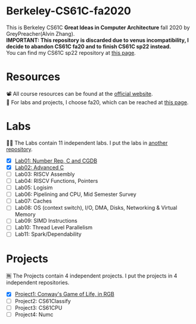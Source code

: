 # Berkeley-CS61C-fa2020
This is Berkeley CS61C **Great Ideas in Computer Architecture** fall 2020 by GreyPreacher(Alvin Zhang).  
**IMPORTANT: This repository is  discarded due to venus incompatibility, I decide to abandon CS61C fa20 and to finish CS61C sp22 instead.**  
You can find my CS61C sp22 repository at [this page](https://github.com/GreyPreacher/Berkeley-CS61C).

# Resources
📽 All course resources can be found at the [official website](https://inst.eecs.berkeley.edu/~cs61c/su20/).  
📖 For labs and projects, I choose fa20, which can be reached at [this page](https://inst.eecs.berkeley.edu/~cs61c/fa20/).

# Labs
🐱‍👓 The Labs contain 11 independent labs. I put the labs in [another repository](https://github.com/GreyPreacher/Berkeley-CS61C-Lab).
- [x] [Lab01: Number Rep, C and CGDB](https://github.com/GreyPreacher/Berkeley-CS61C-Lab/tree/main/lab01)
- [x] [Lab02: Advanced C](https://github.com/GreyPreacher/Berkeley-CS61C-Lab/tree/main/lab02)
- [ ] Lab03: RISCV Assembly
- [ ] Lab04: RISCV Functions, Pointers
- [ ] Lab05: Logisim
- [ ] Lab06: Pipelining and CPU, Mid Semester Survey
- [ ] Lab07: Caches
- [ ] Lab08: OS (context switch), I/O, DMA, Disks, Networking & Virtual Memory
- [ ] Lab09: SIMD Instructions
- [ ] Lab10: Thread Level Parallelism
- [ ] Lab11: Spark/Dependability

# Projects
🈚 The Projects contain 4 independent projects. I put the projects in 4 independent repositories.
- [x] [Project1: Conway's Game of Life, in RGB](https://github.com/GreyPreacher/Berkeley-CS61C-fa20-proj1)
- [ ] Project2: CS61Classify
- [ ] Project3: CS61CPU
- [ ] Project4: Numc
